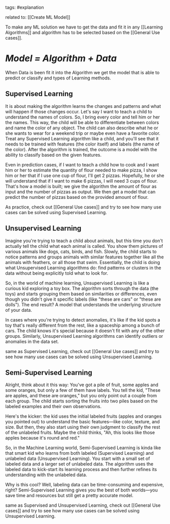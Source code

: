 tags: #explanation

related to: [[Create ML Model]]

To make any ML solution we have to get the data and fit it in any [[Learning Algorithms]] and algorithm has to be selected based on the [[General Use cases]].

# *Model = Algorithm + Data*

When Data is been fit it into the Algorithm we get the model that is able to predict or classify and types of Learning methods.

## Supervised Learning
It is about making the algorithm learns the changes and patterns and what will happen if those changes occur. Let's say I want to teach a child to understand the names of colors. So, I bring every color and tell him or her the names. This way, the child will be able to differentiate between colors and name the color of any object. The child can also describe what he or she wants to wear for a weekend trip or maybe even have a favorite color. Treat any Supervised Learning algorithm like a child, and you'll see that it needs to be trained with features (the color itself) and labels (the name of the color). After the algorithm is trained, the outcome is a model with the ability to classify based on the given features.

Even in prediction cases, if I want to teach a child how to cook and I want him or her to estimate the quantity of flour needed to make pizza, I show him or her that if I use one cup of flour, I'll get 2 pizzas. Hopefully, he or she will understand that if I want to make 6 pizzas, I will need 3 cups of flour. That's how a model is built; we give the algorithm the amount of flour as input and the number of pizzas as output. We then get a model that can predict the number of pizzas based on the provided amount of flour.

As practice, check out [[General Use cases]] and try to see how many use cases can be solved using Supervised Learning.

## Unsupervised Learning
Imagine you're trying to teach a child about animals, but this time you don't actually tell the child what each animal is called. You show them pictures of various animals like dogs, cats, birds, and fish. Slowly, the child starts to notice patterns and groups animals with similar features together like all the animals with feathers, or all those that swim. Essentially, the child is doing what Unsupervised Learning algorithms do: find patterns or clusters in the data without being explicitly told what to look for.

So, in the world of machine learning, Unsupervised Learning is like a curious kid exploring a toy box. The algorithm sorts through the data (the toys) and starts grouping them based on similarities or differences, even though you didn't give it specific labels (like "these are cars" or "these are dolls"). The end result? A model that understands the underlying structure of your data.

In cases where you're trying to detect anomalies, it's like if the kid spots a toy that's really different from the rest, like a spaceship among a bunch of cars. The child knows it's special because it doesn't fit with any of the other groups. Similarly, Unsupervised Learning algorithms can identify outliers or anomalies in the data set.

same as Supervised Learning, check out [[General Use cases]] and try to see how many use cases can be solved using Unsupervised Learning.

## Semi-Supervised Learning
Alright, think about it this way: You've got a pile of fruit, some apples and some oranges, but only a few of them have labels. You tell the kid, "These are apples, and these are oranges," but you only point out a couple from each group. The child starts sorting the fruits into two piles based on the labeled examples and their own observations.

Here's the kicker: the kid uses the initial labeled fruits (apples and oranges you pointed out) to understand the basic features—like color, texture, and size. But then, they also start using their own judgment to classify the rest of the unlabeled fruits. Maybe the child thinks, "Ah, this looks like those apples because it's round and red."

So, in the Machine Learning world, Semi-Supervised Learning is kinda like that smart kid who learns from both labeled (Supervised Learning) and unlabeled data (Unsupervised Learning). You start with a small set of labeled data and a larger set of unlabeled data. The algorithm uses the labeled data to kick-start its learning process and then further refines its understanding with the unlabeled data.

Why is this cool? Well, labeling data can be time-consuming and expensive, right? Semi-Supervised Learning gives you the best of both worlds—you save time and resources but still get a pretty accurate model.

same as Supervised and Unsupervised Learning, check out [[General Use cases]] and try to see how many use cases can be solved using Unsupervised Learning.